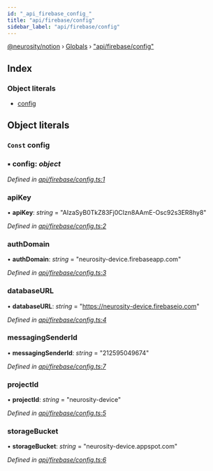 ```yaml
---
id: "_api_firebase_config_"
title: "api/firebase/config"
sidebar_label: "api/firebase/config"
---
```


[@neurosity/notion](../index.md) › [Globals](../globals.md) › ["api/firebase/config"](_api_firebase_config_.md)

## Index

### Object literals

* [config](_api_firebase_config_.md#const-config)

## Object literals

### `Const` config

### ▪ **config**: *object*

*Defined in [api/firebase/config.ts:1](https://github.com/neurosity/notion-js/blob/80b48df/src/api/firebase/config.ts#L1)*

###  apiKey

• **apiKey**: *string* = "AIzaSyB0TkZ83Fj0CIzn8AAmE-Osc92s3ER8hy8"

*Defined in [api/firebase/config.ts:2](https://github.com/neurosity/notion-js/blob/80b48df/src/api/firebase/config.ts#L2)*

###  authDomain

• **authDomain**: *string* = "neurosity-device.firebaseapp.com"

*Defined in [api/firebase/config.ts:3](https://github.com/neurosity/notion-js/blob/80b48df/src/api/firebase/config.ts#L3)*

###  databaseURL

• **databaseURL**: *string* = "https://neurosity-device.firebaseio.com"

*Defined in [api/firebase/config.ts:4](https://github.com/neurosity/notion-js/blob/80b48df/src/api/firebase/config.ts#L4)*

###  messagingSenderId

• **messagingSenderId**: *string* = "212595049674"

*Defined in [api/firebase/config.ts:7](https://github.com/neurosity/notion-js/blob/80b48df/src/api/firebase/config.ts#L7)*

###  projectId

• **projectId**: *string* = "neurosity-device"

*Defined in [api/firebase/config.ts:5](https://github.com/neurosity/notion-js/blob/80b48df/src/api/firebase/config.ts#L5)*

###  storageBucket

• **storageBucket**: *string* = "neurosity-device.appspot.com"

*Defined in [api/firebase/config.ts:6](https://github.com/neurosity/notion-js/blob/80b48df/src/api/firebase/config.ts#L6)*
